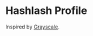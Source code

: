 # Hashlash Profile

Inspired by [Grayscale](http://startbootstrap.com/template-overviews/grayscale/).
